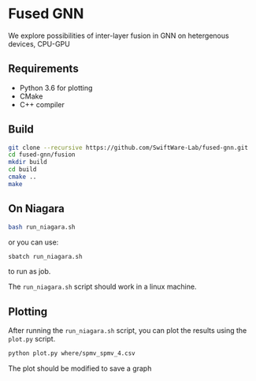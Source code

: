 # Fused GNN
We explore possibilities of inter-layer fusion in GNN on hetergenous devices, CPU-GPU

## Requirements
- Python 3.6 for plotting
- CMake
- C++ compiler


## Build
```bash
git clone --recursive https://github.com/SwiftWare-Lab/fused-gnn.git
cd fused-gnn/fusion
mkdir build
cd build
cmake ..
make
```

## On Niagara
```bash
bash run_niagara.sh
```
or you can use:
```bash
sbatch run_niagara.sh
```
to run as job.

The `run_niagara.sh` script should work in a linux machine.

## Plotting

After running the `run_niagara.sh` script, you can plot the results using the `plot.py` script.

```bash
python plot.py where/spmv_spmv_4.csv
```
The plot should be modified to save a graph

